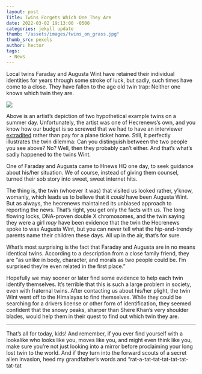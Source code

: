 ```yaml
---
layout: post
Title: Twins Forgets Which One They Are
date: 2022-03-02 19:13:00 -0500
categories: jekyll update
thumb: "/assets/images/twins_on_grass.jpg"
thumb_src: pexels
author: hector
tags:
 - News
---
```


Local twins Faraday and Augusta Wint have retained their individual identities for years through some stroke of luck, but sadly, such times have come to a close. They have fallen to the age old twin trap: Neither one knows which twin they are. 

![](https://hecrenews.github.io/assets/images/twin_illustration.jpg)

Above is an artist’s depiction of two hypothetical example twins on a summer day. Unfortunately, the artist was one of Hecrenews’s own, and you know how our budget is so screwed that we had to have an interviewer [extradited](https://hecrenews.github.io/jekyll/update/2022/02/17/get-free-plane-tickets-with-this-one-simple-trick.html) rather than pay for a plane ticket home. Still, it perfectly illustrates the twin dilemma: Can you distinguish between the two people you see above? No? Well, then they probably can’t either. And that’s what’s sadly happened to the twins Wint.

One of Faraday and Augusta came to Hnews HQ one day, to seek guidance about his/her situation. We of course, instead of giving them counsel, turned their sob story into sweet, sweet internet hits. 

The thing is, the twin (whoever it was) that visited us looked rather, y’know, womanly, which leads us to believe that it *could* have been Augusta Wint. But as always, the hecrenews maintained its unbiased approach to reporting the news. That’s right, you get only the facts with us. The long flowing locks, DNA-proven double X chromosomes, and the twin saying they were a girl *may* have been evidence that the twin the Hecrenews spoke to was Augusta Wint, but you can never tell what the hip-and-trendy parents name their children these days. All up in the air, that’s for sure. 

What’s most surprising is the fact that Faraday and Augusta are in no means identical twins. According to a description from a close family friend, they are “as unlike in body, character, and morals as two people could be. I’m surprised they’re even related in the first place.”

Hopefully we may sooner or later find some evidence to help each twin identify themselves. It’s terrible that this is such a large problem in society, even with fraternal twins. After contacting us about his/her plight, the twin Wint went off to the Himalayas  to find themselves. While they could be searching for a drivers license or other form of identification, they seemed confident that the snowy peaks, sharper than Shere Khan’s very shoulder blades, would help them in their quest to find out which twin they are.

---
That’s all for today, kids! And remember, if you ever find yourself with a lookalike who looks like you, moves like you, and might even think like you, make sure you’re not just looking into a mirror before proclaiming your long lost twin to the world. And if they turn into the forward scouts of a secret alien invasion, heed my grandfather’s words and “rat-a-tat-tat-tat-tat-tat-tat-tat
